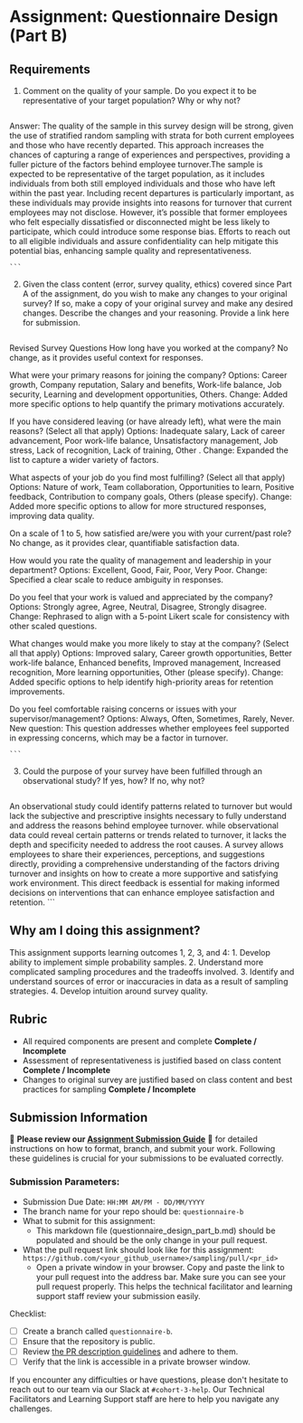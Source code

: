 # Assignment: Questionnaire Design (Part B)

## Requirements
1. Comment on the quality of your sample. Do you expect it to be representative of your target population? Why or why not?

    ```
Answer: The quality of the sample in this survey design will be strong, given the use of stratified random sampling with strata for both current employees and those who have recently departed. This approach increases the chances of capturing a range of experiences and perspectives, providing a fuller picture of the factors behind employee turnover.The sample is expected to be representative of the target population, as it includes individuals from both still employed individuals and those who have left within the past year. Including recent departures is particularly important, as these individuals may provide insights into reasons for turnover that current employees may not disclose. However, it’s possible that former employees who felt especially dissatisfied or disconnected might be less likely to participate, which could introduce some response bias. Efforts to reach out to all eligible individuals and assure confidentiality can help mitigate this potential bias, enhancing sample quality and representativeness.


    ```

2. Given the class content (error, survey quality, ethics) covered since Part A of the assignment, do you wish to make any changes to your original survey? If so, make a copy of your original survey and make any desired changes. Describe the changes and your reasoning. Provide a link here for submission.

    ```
 Revised Survey Questions
How long have you worked at the company?
No change, as it provides useful context for responses.

What were your primary reasons for joining the company? 
Options: Career growth, Company reputation, Salary and benefits, Work-life balance, Job security, Learning and development opportunities, Others.
Change: Added more specific options to help quantify the primary motivations accurately.

If you have considered leaving (or have already left), what were the main reasons? (Select all that apply)
Options: Inadequate salary, Lack of career advancement, Poor work-life balance, Unsatisfactory management, Job stress, Lack of recognition, Lack of training, Other .
Change: Expanded the list to capture a wider variety of factors.

What aspects of your job do you find most fulfilling? (Select all that apply)
Options: Nature of work, Team collaboration, Opportunities to learn, Positive feedback, Contribution to company goals, Others (please specify).
Change: Added more specific options to allow for more structured responses, improving data quality.

On a scale of 1 to 5, how satisfied are/were you with your current/past role?
No change, as it provides clear, quantifiable satisfaction data.

How would you rate the quality of management and leadership in your department?
Options: Excellent, Good, Fair, Poor, Very Poor.
Change: Specified a clear scale to reduce ambiguity in responses.

Do you feel that your work is valued and appreciated by the company?
Options: Strongly agree, Agree, Neutral, Disagree, Strongly disagree.
Change: Rephrased to align with a 5-point Likert scale for consistency with other scaled questions.

What changes would make you more likely to stay at the company? (Select all that apply)
Options: Improved salary, Career growth opportunities, Better work-life balance, Enhanced benefits, Improved management, Increased recognition, More learning opportunities, Other (please specify).
Change: Added specific options to help identify high-priority areas for retention improvements.

Do you feel comfortable raising concerns or issues with your supervisor/management?
Options: Always, Often, Sometimes, Rarely, Never.
New question: This question addresses whether employees feel supported in expressing concerns, which may be a factor in turnover.



    ```

3. Could the purpose of your survey have been fulfilled through an observational study? If yes, how? If no, why not?

    ```
An observational study could identify patterns related to turnover but would lack the subjective and prescriptive insights necessary to fully understand and address the reasons behind employee turnover.
while observational data could reveal certain patterns or trends related to turnover, it lacks the depth and specificity needed to address the root causes. A survey allows employees to share their experiences, perceptions, and suggestions directly, providing a comprehensive understanding of the factors driving turnover and insights on how to create a more supportive and satisfying work environment. This direct feedback is essential for making informed decisions on interventions that can enhance employee satisfaction and retention.
    ```

## Why am I doing this assignment?

This assignment supports learning outcomes 1, 2, 3, and 4:
	1.	Develop ability to implement simple probability samples.
	2.	Understand more complicated sampling procedures and the tradeoffs involved.
	3.	Identify and understand sources of error or inaccuracies in data as a result of sampling strategies.
	4.	Develop intuition around survey quality.

## Rubric

-	All required components are present and complete **Complete / Incomplete**
-	Assessment of representativeness is justified based on class content **Complete / Incomplete**
-	Changes to original survey are justified based on class content and best practices for sampling **Complete / Incomplete**

## Submission Information

🚨 **Please review our [Assignment Submission Guide](https://github.com/UofT-DSI/onboarding/blob/main/onboarding_documents/submissions.md)** 🚨 for detailed instructions on how to format, branch, and submit your work. Following these guidelines is crucial for your submissions to be evaluated correctly.

### Submission Parameters:
* Submission Due Date: `HH:MM AM/PM - DD/MM/YYYY`
* The branch name for your repo should be: `questionnaire-b`
* What to submit for this assignment:
    * This markdown file (questionnaire_design_part_b.md) should be populated and should be the only change in your pull request.
* What the pull request link should look like for this assignment: `https://github.com/<your_github_username>/sampling/pull/<pr_id>`
    * Open a private window in your browser. Copy and paste the link to your pull request into the address bar. Make sure you can see your pull request properly. This helps the technical facilitator and learning support staff review your submission easily.

Checklist:
- [ ] Create a branch called `questionnaire-b`.
- [ ] Ensure that the repository is public.
- [ ] Review [the PR description guidelines](https://github.com/UofT-DSI/onboarding/blob/main/onboarding_documents/submissions.md#guidelines-for-pull-request-descriptions) and adhere to them.
- [ ] Verify that the link is accessible in a private browser window.

If you encounter any difficulties or have questions, please don't hesitate to reach out to our team via our Slack at `#cohort-3-help`. Our Technical Facilitators and Learning Support staff are here to help you navigate any challenges.

